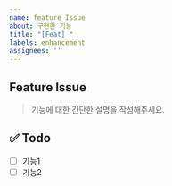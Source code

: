 ```yaml
---
name: feature Issue
about: 구현한 기능
title: "[Feat] "
labels: enhancement
assignees: ''
---
```

## Feature Issue

> 기능에 대한 간단한 설명을 작성해주세요.

## ✅ Todo

- [ ] 기능1
- [ ] 기능2